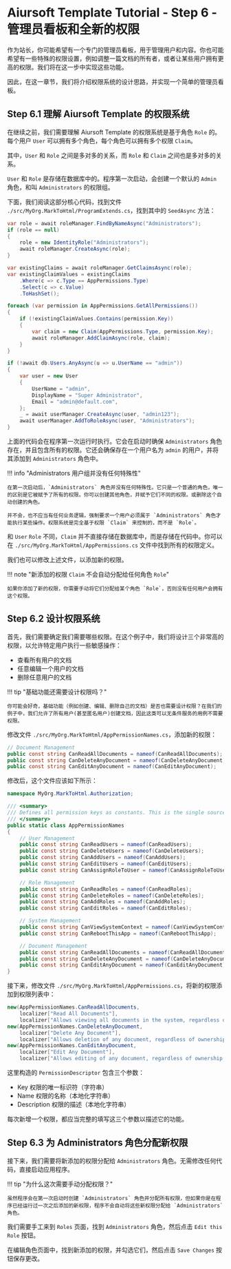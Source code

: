 # Aiursoft Template Tutorial - Step 6 - 管理员看板和全新的权限

作为站长，你可能希望有一个专门的管理员看板，用于管理用户和内容。你也可能希望有一些特殊的权限设置，例如调整一篇文档的所有者，或者让某些用户拥有更高的权限。我们将在这一步中实现这些功能。

因此，在这一章节，我们将介绍权限系统的设计思路，并实现一个简单的管理员看板。

## Step 6.1 理解 Aiursoft Template 的权限系统

在继续之前，我们需要理解 Aiursoft Template 的权限系统是基于角色 `Role` 的。每个用户 `User` 可以拥有多个角色，每个角色可以拥有多个权限 `Claim`。

其中，`User` 和 `Role` 之间是多对多的关系，而 `Role` 和 `Claim` 之间也是多对多的关系。

`User` 和 `Role` 是存储在数据库中的。程序第一次启动，会创建一个默认的 `Admin` 角色，和叫 `Administrators` 的权限组。

下面，我们阅读这部分核心代码，找到文件 `./src/MyOrg.MarkToHtml/ProgramExtends.cs`，找到其中的 `SeedAsync` 方法：

```csharp title="ProgramExtensions.cs 无需要修改"
var role = await roleManager.FindByNameAsync("Administrators");
if (role == null)
{
    role = new IdentityRole("Administrators");
    await roleManager.CreateAsync(role);
}

var existingClaims = await roleManager.GetClaimsAsync(role);
var existingClaimValues = existingClaims
    .Where(c => c.Type == AppPermissions.Type)
    .Select(c => c.Value)
    .ToHashSet();

foreach (var permission in AppPermissions.GetAllPermissions())
{
    if (!existingClaimValues.Contains(permission.Key))
    {
        var claim = new Claim(AppPermissions.Type, permission.Key);
        await roleManager.AddClaimAsync(role, claim);
    }
}

if (!await db.Users.AnyAsync(u => u.UserName == "admin"))
{
    var user = new User
    {
        UserName = "admin",
        DisplayName = "Super Administrator",
        Email = "admin@default.com",
    };
    _ = await userManager.CreateAsync(user, "admin123");
    await userManager.AddToRoleAsync(user, "Administrators");
}
```

上面的代码会在程序第一次运行时执行。它会在启动时确保 `Administrators` 角色存在，并且包含所有的权限。它还会确保存在一个用户名为 `admin` 的用户，并将其添加到 `Administrators` 角色中。

!!! info "Administrators 用户组并没有任何特殊性"

    在第一次启动后，`Administrators` 角色并没有任何特殊性。它只是一个普通的角色，唯一的区别是它被赋予了所有的权限。你可以创建其他角色，并赋予它们不同的权限。或删除这个自动创建的角色。

    并不会，也不应当有任何业务逻辑，强制要求一个用户必须属于 `Administrators` 角色才能执行某些操作。权限系统是完全基于权限 `Claim` 来控制的，而不是 `Role`。

和 `User` `Role` 不同，`Claim` 并不直接存储在数据库中，而是存储在代码中。你可以在 `./src/MyOrg.MarkToHtml/AppPermissions.cs` 文件中找到所有的权限定义。

我们也可以修改上述文件，以添加新的权限。

!!! note "新添加的权限 `Claim` 不会自动分配给任何角色 `Role`"

    如果你添加了新的权限，你需要手动将它们分配给某个角色 `Role`，否则没有任何用户会拥有这个权限。

## Step 6.2 设计权限系统

首先，我们需要确定我们需要哪些权限。在这个例子中，我们将设计三个非常高的权限，以允许特定用户执行一些敏感操作：

* 查看所有用户的文档
* 任意编辑一个用户的文档
* 删除任意用户的文档

!!! tip "基础功能还需要设计权限吗？"

    你可能会好奇，基础功能（例如创建、编辑、删除自己的文档）是否也需要设计权限？在我们的例子中，我们允许了所有用户(甚至匿名用户)创建文档，因此这类可以无条件服务的用例不需要权限。

修改文件 `./src/MyOrg.MarkToHtml/AppPermissionNames.cs`，添加新的权限：

```csharp title="AppPermissions.cs 新增权限"
// Document Management
public const string CanReadAllDocuments = nameof(CanReadAllDocuments);
public const string CanDeleteAnyDocument = nameof(CanDeleteAnyDocument);
public const string CanEditAnyDocument = nameof(CanEditAnyDocument);
```

修改后，这个文件应该如下所示：

```csharp title="AppPermissions.cs 完整代码"
namespace MyOrg.MarkToHtml.Authorization;

/// <summary>
/// Defines all permission keys as constants. This is the single source of truth.
/// </summary>
public static class AppPermissionNames
{
    // User Management
    public const string CanReadUsers = nameof(CanReadUsers);
    public const string CanDeleteUsers = nameof(CanDeleteUsers);
    public const string CanAddUsers = nameof(CanAddUsers);
    public const string CanEditUsers = nameof(CanEditUsers);
    public const string CanAssignRoleToUser = nameof(CanAssignRoleToUser);

    // Role Management
    public const string CanReadRoles = nameof(CanReadRoles);
    public const string CanDeleteRoles = nameof(CanDeleteRoles);
    public const string CanAddRoles = nameof(CanAddRoles);
    public const string CanEditRoles = nameof(CanEditRoles);

    // System Management
    public const string CanViewSystemContext = nameof(CanViewSystemContext);
    public const string CanRebootThisApp = nameof(CanRebootThisApp);

    // Document Management
    public const string CanReadAllDocuments = nameof(CanReadAllDocuments);
    public const string CanDeleteAnyDocument = nameof(CanDeleteAnyDocument);
    public const string CanEditAnyDocument = nameof(CanEditAnyDocument);
}
```

接下来，修改文件 `./src/MyOrg.MarkToHtml/AppPermissions.cs`，将新的权限添加到权限列表中：

```csharp title="AppPermissions.cs 新增权限"
new(AppPermissionNames.CanReadAllDocuments,
    localizer["Read All Documents"],
    localizer["Allows viewing all documents in the system, regardless of ownership."]),
new(AppPermissionNames.CanDeleteAnyDocument,
    localizer["Delete Any Document"],
    localizer["Allows deletion of any document, regardless of ownership."]),
new(AppPermissionNames.CanEditAnyDocument,
    localizer["Edit Any Document"],
    localizer["Allows editing of any document, regardless of ownership."]),
```

这里构造的 `PermissionDescriptor` 包含三个参数：

* Key 权限的唯一标识符（字符串）
* Name 权限的名称（本地化字符串）
* Description 权限的描述（本地化字符串）

每次新增一个权限，都应当完整的填写这三个参数以描述它的功能。

## Step 6.3 为 Administrators 角色分配新权限

接下来，我们需要将新添加的权限分配给 `Administrators` 角色。无需修改任何代码，直接启动应用程序。

!!! tip "为什么这次需要手动分配权限？"

    虽然程序会在第一次启动时创建 `Administrators` 角色并分配所有权限，但如果你是在程序已经运行过一次之后添加的新权限，程序不会自动将这些新权限分配给 `Administrators` 角色。

我们需要手工来到 `Roles` 页面，找到 `Administrators` 角色，然后点击 `Edit this Role` 按钮。

在编辑角色页面中，找到新添加的权限，并勾选它们，然后点击 `Save Changes` 按钮保存更改。
